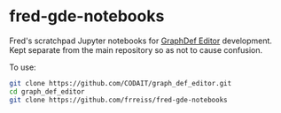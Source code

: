 # fred-gde-notebooks
Fred's scratchpad Jupyter notebooks for [GraphDef Editor](https://github.com/CODAIT/graph_def_editor) development. 
Kept separate from the main repository so as not to cause confusion.

To use:
```bash
git clone https://github.com/CODAIT/graph_def_editor.git
cd graph_def_editor
git clone https://github.com/frreiss/fred-gde-notebooks
```
